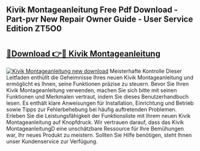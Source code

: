## Kivik Montageanleitung Free Pdf Download - Part-pvr New Repair Owner Guide - User Service Edition ZT5O0

# <h2><a href="http://df73x5x.blite.top/?on=Kivik+Montageanleitung">🔗Download 👉🔴 Kivik Montageanleitung</a></h2>

[![Kivik Montageanleitung new download](https://i.imgur.com/lujVjoI.png)](http://df73x5x.blite.top/?on=Kivik+Montageanleitung)
Meisterhafte Kontrolle Dieser Leitfaden enthüllt die Geheimnisse Ihres neuen Kivik Montageanleitung und ermöglicht es Ihnen, seine Funktionen präzise zu steuern. Bevor Sie Ihren Kivik Montageanleitung verwenden, machen Sie sich bitte mit seinen Funktionen und Merkmalen vertraut, indem Sie dieses Benutzerhandbuch lesen. Es enthält klare Anweisungen für Installation, Einrichtung und Betrieb sowie Tipps zur Fehlerbehebung bei häufig auftretenden Problemen. Erleben Sie die Leistungsfähigkeit der Funktionsliste mit Ihrem neuen Kivik Montageanleitung auf Knopfdruck. Wir vertrauen darauf, dass das Kivik MontageanleitungD eine unschätzbare Ressource für Ihre Bemühungen war, Ihr neues Produkt zu meistern. Sollten Sie Hilfe benötigen, steht Ihnen unser Kundenservice zur Verfügung.

